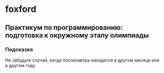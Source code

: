 # foxford
## Практикум по программированию: подготовка к окружному этапу олимпиады ##
### Подсказка ###
Не забудьте случай, когда послезавтра находится в другом месяце или в другом году.
